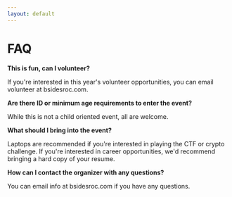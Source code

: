 ```yaml
---
layout: default
---
```

# FAQ

**This is fun, can I volunteer?**

If you're interested in this year's volunteer opportunities, you can email volunteer at bsidesroc.com.

**Are there ID or minimum age requirements to enter the event?**

While this is not a child oriented event, all are welcome.

**What should I bring into the event?**

Laptops are recommended if you're interested in playing the CTF or crypto challenge. If you're interested in career opportunities, we'd recommend bringing a hard copy of your resume.

**How can I contact the organizer with any questions?**

You can email info at bsidesroc.com if you have any questions.
